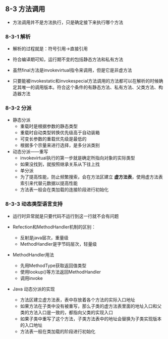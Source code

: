 ## 8-3 方法调用

- 方法调用并不是方法执行，只是确定接下来执行哪个方法

### 8-3-1 解析

- 解析的过程就是：符号引用->直接引用

- 符合编译期可知，运行期不变的包括静态方法和私有方法
- 虽然final方法是invokevirtual指令来调用，但是它是非虚方法
- 只要能被invokestatic和invokespecial方法调用的方法都可以在解析的时候确定其唯一的调用版本。符合这个条件的有静态方法、私有方法、父类方法、构造器方法

### 8-3-2 分派

- 静态分派
  - 重载时是根据参数的静态类型
  - 重载时自动类型转换优先级高于自动装箱
  - 可变长参数的重载优先级是最低的
  - 根据多个宗量来进行选择，是多分派类别
- 动态分派——重写
  - invokevirtual执行的第一步就是确定所指向对象的实际类型
  - 如果没找到，就按照继承关系从下往上找
  - 单分派
  - 为了提高性能，防止频繁搜索，会在方法区建立  **虚方法表**，使用虚方法表索引来代替元数据以提高性能
  - 方法表一般会在类加载的连接阶段进行初始化

###  8-3-3 动态类型语言支持

- 运行时异常就是只要代码不运行到这一行就不会有问题
- Refection和MethodHandler机制的区别：
  - 反射是java层次，重量级
  - MethodHandler是字节码层次，轻量级
- MethodHandler用法
  - 先用MethodType获取返回值类型
  - 使用lookup()等方法返回MethodHandler
  - 调用invoke

- Java 动态分派的实现
  - 方法区建立虚方法表，表中存放着各个方法的实际入口地址
  - 如果方法在子类中没有被重写，那么子类的虚方法表里面的地址入口和父类的方法入口是一致的，都指向父类的实现入口
  - 如果子类中重写了这个方法，子类方法表中的地址会替换为子类实现版本的入口地址
  - 方法表一般在类加载的阶段进行初始化